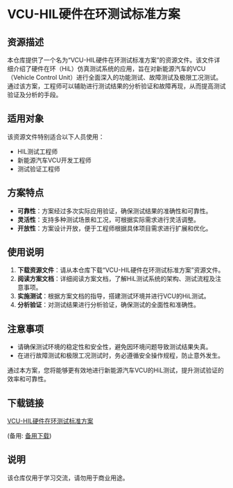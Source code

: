 # VCU-HIL硬件在环测试标准方案

## 资源描述

本仓库提供了一个名为“VCU-HIL硬件在环测试标准方案”的资源文件。该文件详细介绍了硬件在环（HiL）仿真测试系统的应用，旨在对新能源汽车的VCU（Vehicle Control Unit）进行全面深入的功能测试、故障测试及极限工况测试。通过该方案，工程师可以辅助进行测试结果的分析验证和故障再现，从而提高测试验证及分析的手段。

## 适用对象

该资源文件特别适合以下人员使用：
- HIL测试工程师
- 新能源汽车VCU开发工程师
- 测试验证工程师

## 方案特点

- **可靠性**：方案经过多次实际应用验证，确保测试结果的准确性和可靠性。
- **灵活性**：支持多种测试场景和工况，可根据实际需求进行灵活调整。
- **开放性**：方案设计开放，便于工程师根据具体项目需求进行扩展和优化。

## 使用说明

1. **下载资源文件**：请从本仓库下载“VCU-HIL硬件在环测试标准方案”资源文件。
2. **阅读方案文档**：详细阅读方案文档，了解HiL测试系统的架构、测试流程及注意事项。
3. **实施测试**：根据方案文档的指导，搭建测试环境并进行VCU的HiL测试。
4. **分析验证**：对测试结果进行分析验证，确保测试的全面性和准确性。

## 注意事项

- 请确保测试环境的稳定性和安全性，避免因环境问题导致测试结果失真。
- 在进行故障测试和极限工况测试时，务必遵循安全操作规程，防止意外发生。

通过本方案，您将能够更有效地进行新能源汽车VCU的HiL测试，提升测试验证的效率和可靠性。

## 下载链接
[VCU-HIL硬件在环测试标准方案](https://pan.quark.cn/s/c6783b64a7b1) 

(备用: [备用下载](https://pan.baidu.com/s/1MXdDzDDqLiTyFIEiYDPcmw?pwd=1234))

## 说明

该仓库仅用于学习交流，请勿用于商业用途。

